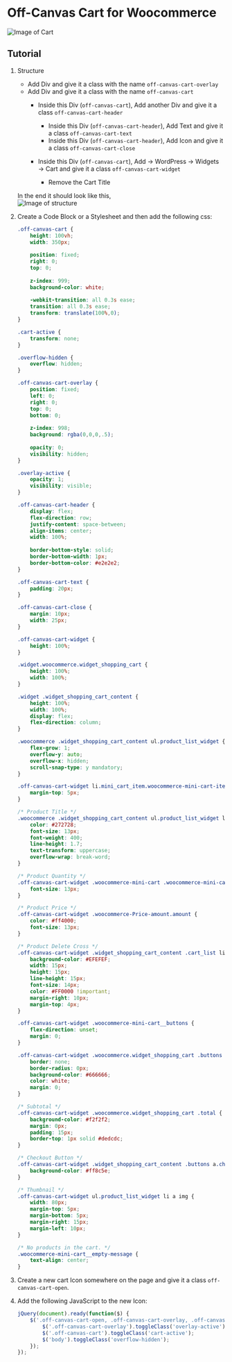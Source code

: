 # Off-Canvas Cart for Woocommerce
![Image of Cart](images/off-canvas-cart.gif)


## Tutorial
1. Structure
	* Add Div and give it a class with the name `off-canvas-cart-overlay`
    * Add Div and give it a class with the name `off-canvas-cart`
        * Inside this Div (`off-canvas-cart`), Add another Div and give it a class `off-canvas-cart-header`  
            * Inside this Div (`off-canvas-cart-header`), Add Text and give it a class `off-canvas-cart-text`  
            * Inside this Div (`off-canvas-cart-header`), Add Icon and give it a class `off-canvas-cart-close`  

        * Inside this Div (`off-canvas-cart`), Add → WordPress → Widgets → Cart and give it a class `off-canvas-cart-widget`
            * Remove the Cart Title
			
	In the end it should look like this,  
	![Image of structure](images/off-canvas-cart-structure.PNG)
		
2. Create a Code Block or a Stylesheet and then add the following css:
	```css
	.off-canvas-cart {
		height: 100vh;
		width: 350px;
		
		position: fixed;
		right: 0;
		top: 0;
		
		z-index: 999;
		background-color: white;
		
		-webkit-transition: all 0.3s ease;
		transition: all 0.3s ease;
		transform: translate(100%,0);
	}

	.cart-active {
		transform: none;
	}

	.overflow-hidden {
		overflow: hidden;
	}

	.off-canvas-cart-overlay {
		position: fixed;
		left: 0;
		right: 0;
		top: 0;
		bottom: 0;
		
		z-index: 998;
		background: rgba(0,0,0,.5);
		
		opacity: 0;
		visibility: hidden;
	}

	.overlay-active {
		opacity: 1;
		visibility: visible;
	}

	.off-canvas-cart-header {
		display: flex;
		flex-direction: row;
		justify-content: space-between;
		align-items: center;
		width: 100%;
		
		border-bottom-style: solid;
		border-bottom-width: 1px;
		border-bottom-color: #e2e2e2;
	}

	.off-canvas-cart-text {
		padding: 20px;
	}

	.off-canvas-cart-close {
		margin: 10px;
		width: 25px;
	}

	.off-canvas-cart-widget {
		height: 100%;
	}

	.widget.woocommerce.widget_shopping_cart {
		height: 100%;
		width: 100%;
	}

	.widget .widget_shopping_cart_content {
		height: 100%;
		width: 100%;
		display: flex;
		flex-direction: column;
	}

	.woocommerce .widget_shopping_cart_content ul.product_list_widget {
		flex-grow: 1;
		overflow-y: auto;
		overflow-x: hidden;
		scroll-snap-type: y mandatory;
	}

	.off-canvas-cart-widget li.mini_cart_item.woocommerce-mini-cart-item {
		margin-top: 5px;
	}

	/* Product Title */
	.woocommerce .widget_shopping_cart_content ul.product_list_widget li a {
		color: #272728;
		font-size: 13px;
		font-weight: 400;
		line-height: 1.7;
		text-transform: uppercase;
		overflow-wrap: break-word;
	}

	/* Product Quantity */
	.off-canvas-cart-widget .woocommerce-mini-cart .woocommerce-mini-cart-item .quantity {
		font-size: 13px;
	}

	/* Product Price */
	.off-canvas-cart-widget .woocommerce-Price-amount.amount {
		color: #ff4000;
		font-size: 13px;
	}

	/* Product Delete Cross */
	.off-canvas-cart-widget .widget_shopping_cart_content .cart_list li a.remove {
		background-color: #EFEFEF;
		width: 15px;
		height: 15px;
		line-height: 15px;
		font-size: 14px;
		color: #FF0000 !important;
		margin-right: 10px;
		margin-top: 4px;
	}

	.off-canvas-cart-widget .woocommerce-mini-cart__buttons {
		flex-direction: unset;
		margin: 0;
	}

	.off-canvas-cart-widget .woocommerce.widget_shopping_cart .buttons a {
		border: none;
		border-radius: 0px;
		background-color: #666666;
		color: white;
		margin: 0;
	}

	/* Subtotal */
	.off-canvas-cart-widget .woocommerce.widget_shopping_cart .total {
		background-color: #f2f2f2;
		margin: 0px;
		padding: 15px;
		border-top: 1px solid #dedcdc;
	}

	/* Checkout Button */
	.off-canvas-cart-widget .widget_shopping_cart_content .buttons a.checkout {
		background-color: #ff8c5e;
	}

	/* Thumbnail */
	.off-canvas-cart-widget ul.product_list_widget li a img {
		width: 80px;
		margin-top: 5px;
		margin-bottom: 5px;
		margin-right: 15px;
		margin-left: 10px;
	}

	/* No products in the cart. */ 
	.woocommerce-mini-cart__empty-message {
		text-align: center;
	}
	```

3. Create a new cart Icon somewhere on the page and give it a class `off-canvas-cart-open`.
4. Add the following JavaScript to the new Icon:
	```javascript
	jQuery(document).ready(function($) {
		$('.off-canvas-cart-open, .off-canvas-cart-overlay, .off-canvas-cart-close').click(function(){
			$('.off-canvas-cart-overlay').toggleClass('overlay-active');
			$('.off-canvas-cart').toggleClass('cart-active');
			$('body').toggleClass('overflow-hidden');
		});
	});
	```
